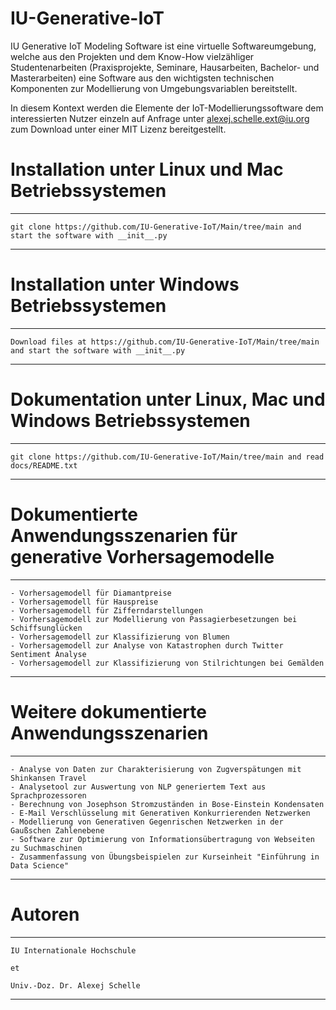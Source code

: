 # IU-Generative-IoT
IU Generative IoT Modeling Software ist eine virtuelle Softwareumgebung, welche aus den Projekten und dem Know-How vielzähliger Studentenarbeiten (Praxisprojekte, Seminare, Hausarbeiten, Bachelor- und Masterarbeiten) eine Software aus den wichtigsten technischen Komponenten zur Modellierung von Umgebungsvariablen bereitstellt.

In diesem Kontext werden die Elemente der IoT-Modellierungssoftware dem interessierten Nutzer einzeln auf Anfrage unter alexej.schelle.ext@iu.org zum Download unter einer MIT Lizenz bereitgestellt. 

# Installation unter Linux und Mac Betriebssystemen
*********************************************************************************************************************
    git clone https://github.com/IU-Generative-IoT/Main/tree/main and start the software with __init__.py
*********************************************************************************************************************

# Installation unter Windows Betriebssystemen
*********************************************************************************************************************
    Download files at https://github.com/IU-Generative-IoT/Main/tree/main and start the software with __init__.py
*********************************************************************************************************************

# Dokumentation unter Linux, Mac und Windows Betriebssystemen
*********************************************************************************************************************
    git clone https://github.com/IU-Generative-IoT/Main/tree/main and read docs/README.txt
*********************************************************************************************************************

# Dokumentierte Anwendungsszenarien für generative Vorhersagemodelle
*********************************************************************************************************************
    - Vorhersagemodell für Diamantpreise
    - Vorhersagemodell für Hauspreise
    - Vorhersagemodell für Zifferndarstellungen
    - Vorhersagemodell zur Modellierung von Passagierbesetzungen bei Schiffsunglücken
    - Vorhersagemodell zur Klassifizierung von Blumen
    - Vorhersagemodell zur Analyse von Katastrophen durch Twitter Sentiment Analyse
    - Vorhersagemodell zur Klassifizierung von Stilrichtungen bei Gemälden
*********************************************************************************************************************

# Weitere dokumentierte Anwendungsszenarien
*********************************************************************************************************************
    - Analyse von Daten zur Charakterisierung von Zugverspätungen mit Shinkansen Travel
    - Analysetool zur Auswertung von NLP generiertem Text aus Sprachprozessoren
    - Berechnung von Josephson Stromzuständen in Bose-Einstein Kondensaten
    - E-Mail Verschlüsselung mit Generativen Konkurrierenden Netzwerken
    - Modellierung von Generativen Gegenrischen Netzwerken in der Gaußschen Zahlenebene
    - Software zur Optimierung von Informationsübertragung von Webseiten zu Suchmaschinen
    - Zusammenfassung von Übungsbeispielen zur Kurseinheit "Einführung in Data Science"
*********************************************************************************************************************

# Autoren
*********************************************************************************************************************
    IU Internationale Hochschule 
    
    et
    
    Univ.-Doz. Dr. Alexej Schelle
*********************************************************************************************************************
